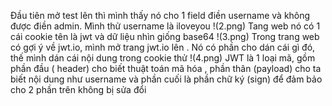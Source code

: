 Đầu tiên mở test lên thì mình thấy nó cho 1 field điền username và không được điền admin. Mình thử username là iloveyou
!(2.png)
Tang web nó có 1 cái cookie tên là jwt và dữ liệu nhìn giống base64
!(3.png)
Trong trang web có gợi ý về jwt.io, mình mở trang jwt.io lên . Nó có phần cho dán cái gì đó, thế mình dán cái nội dung trong cookie thử
!(4.png)
JWT là 1 loại mã, gồm phần đầu ( header) cho biết thuật toán mã hóa , phần thân (payload) cho ta biết nội dung như username và phần cuối là phần chữ ký (sign) để đảm bảo cho 2 phần trên không bị sửa đổi 

